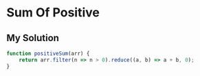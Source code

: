 # Sum Of Positive

## My Solution

```javascript
function positiveSum(arr) {
    return arr.filter(n => n > 0).reduce((a, b) => a + b, 0);
}
```
